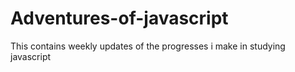 # Adventures-of-javascript
This contains weekly updates of the progresses i make in studying javascript
